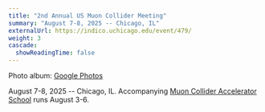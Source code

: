 ```yaml
---
title: "2nd Annual US Muon Collider Meeting"
summary: "August 7-8, 2025 -- Chicago, IL"
externalUrl: https://indico.uchicago.edu/event/479/ 
weight: 3
cascade:
  showReadingTime: false
---
```


Photo album: [Google Photos](https://photos.app.goo.gl/WYJLkCLQTbhm995J8)

August 7-8, 2025 -- Chicago, IL. Accompanying [Muon Collider Accelerator School](https://indico.uchicago.edu/event/478/) runs August 3-6.


